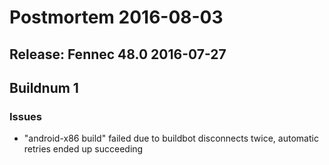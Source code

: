 # Postmortem 2016-08-03

## Release: Fennec 48.0 2016-07-27

## Buildnum 1
### Issues
- "android-x86 build" failed due to buildbot disconnects twice, automatic retries ended up succeeding

